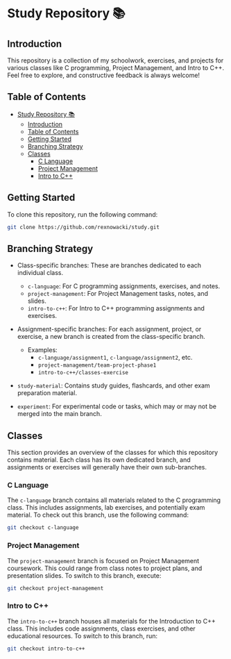 
# Study Repository 📚

## Introduction

This repository is a collection of my schoolwork, exercises, and projects for various classes like C programming, Project Management, and Intro to C++. Feel free to explore, and constructive feedback is always welcome!

## Table of Contents

- [Study Repository 📚](#study-repository-)
  - [Introduction](#introduction)
  - [Table of Contents](#table-of-contents)
  - [Getting Started](#getting-started)
  - [Branching Strategy](#branching-strategy)
  - [Classes](#classes)
    - [C Language](#c-language)
    - [Project Management](#project-management)
    - [Intro to C++](#intro-to-c)

## Getting Started

To clone this repository, run the following command:

```bash
git clone https://github.com/rexnowacki/study.git
```
## Branching Strategy


- Class-specific branches: These are branches dedicated to each individual class.
  - `c-language`: For C programming assignments, exercises, and notes.
  - `project-management`: For Project Management tasks, notes, and slides.
  - `intro-to-c++`: For Intro to C++ programming assignments and exercises.
  
- Assignment-specific branches: For each assignment, project, or exercise, a new branch is created from the class-specific branch.
  - Examples: 
    - `c-language/assignment1`, `c-language/assignment2`, etc.
    - `project-management/team-project-phase1`
    - `intro-to-c++/classes-exercise`
  
- `study-material`: Contains study guides, flashcards, and other exam preparation material.

- `experiment`: For experimental code or tasks, which may or may not be merged into the main branch.

## Classes

This section provides an overview of the classes for which this repository contains material. Each class has its own dedicated branch, and assignments or exercises will generally have their own sub-branches.

### C Language

The `c-language` branch contains all materials related to the C programming class. This includes assignments, lab exercises, and potentially exam material. To check out this branch, use the following command:

```bash
git checkout c-language
```

### Project Management

The `project-management` branch is focused on Project Management coursework. This could range from class notes to project plans, and presentation slides. To switch to this branch, execute:

```bash
git checkout project-management
```

### Intro to C++

The `intro-to-c++` branch houses all materials for the Introduction to C++ class. This includes code assignments, class exercises, and other educational resources. To switch to this branch, run:

```bash
git checkout intro-to-c++
```






